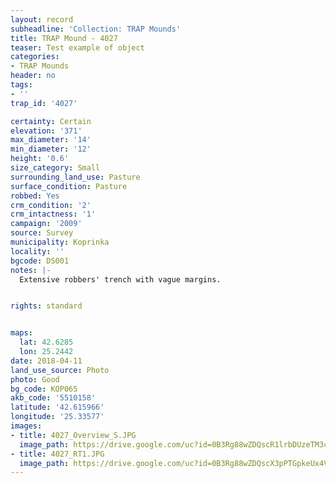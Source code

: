 ```yaml
---
layout: record
subheadline: 'Collection: TRAP Mounds'
title: TRAP Mound - 4027
teaser: Test example of object
categories:
- TRAP Mounds
header: no
tags:
- ''
trap_id: '4027'

certainty: Certain
elevation: '371'
max_diameter: '14'
min_diameter: '12'
height: '0.6'
size_category: Small
surrounding_land_use: Pasture
surface_condition: Pasture
robbed: Yes
crm_condition: '2'
crm_intactness: '1'
campaign: '2009'
source: Survey
municipality: Koprinka
locality: ''
bgcode: DS001
notes: |-
  Extensive robbers' trench with vague margins.


rights: standard


maps:
  lat: 42.6285
  lon: 25.2442
date: 2018-04-11
land_use_source: Photo
photo: Good
bg_code: КОР065
akb_code: '5510158'
latitude: '42.615966'
longitude: '25.33577'
images:
- title: 4027_Overview_S.JPG
  image_path: https://drive.google.com/uc?id=0B3Rg88wZDQscR1lrbDUzeTM3c0k
- title: 4027_RT1.JPG
  image_path: https://drive.google.com/uc?id=0B3Rg88wZDQscX3pPTGpkeUx4VmM
---
```

